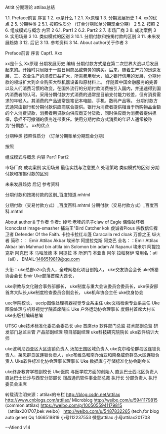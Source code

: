 Atitit 分期理论 attilax总结

1.1. Preface前言 序言	1
2. xx是什么	1
2.1. Xx原理	1
3. 分期发展历史	1
4. xx的优点	2
5. 分期种类	2
5.1. 按照性质分 （订单分期账单分期现金分期）	2
5.2. 按照	2
6. 组成模式与概念 内容	2
6.1. Part1	2
6.2. Part2	2
7. 市场厂商	3
8. 成功案例	3
9. 实用场景	3
10. 类似模式的区别	3
10.1. 分期付款和按揭付款的区别	3
11. 未来发展趋势	3
12. 后记	3
13. 参考资料	3
14. About author关于作者	3

Preface前言 序言
Capt1.   Xxx


xx是什么
Xx原理
分期发展历史
编辑
分期付款方式是在第二次世界大战以后发展起来的。开始时只局限于一般日用商品或劳务的购买。后来，随着生产力的迅速发展，工、农业生产的规模日益扩大，所需费用增大，加之银行信用的发展，分期付款的领域扩大到企业购买大型机器设备和原材料上。
伴随着中国金融服务的完善以及人们消费习惯的改变，在国外流行的分期付款消费被引入国内，并迅速得到国内消费者的认可。采用分期付款方式消费的通常是目前支付能力较差，但有消费需求的年轻人。其消费的产品通常是笔记本电脑、手机、数码产品等。
分期付款方式通常由银行和分期付款供应商联合提供。银行为消费者提供相当于所购物品金额的个人消费贷款，消费者用贷款向供应商支付货款，同时供应商为消费者提供担保，承担不可撤销的债务连带责任。使用分期付款方式消费的年轻人通常被称为“分期族”。
xx的优点
 
分期种类
按照性质分 （订单分期账单分期现金分期）

按照 


组成模式与概念 内容
Part1
Part2
 
市场厂商
成功案例
实用场景
最佳实践与注意要点
处理策略
类似模式的区别
分期付款和按揭付款的区别

未来发展趋势
 后记
参考资料

分期付款和按揭付款的区别_百度知道.mhtml


分期付款（交易付款方式）_百度百科.mhtml
分期付款（交易付款方式）_百度百科.mhtml

About author关于作者
作者:: 绰号:老哇的爪子claw of Eagle 偶像破坏者Iconoclast image-smasher
捕鸟王"Bird Catcher  kok  虔诚者Pious 宗教信仰捍卫者 Defender Of the Faith. 卡拉卡拉红斗篷 Caracalla red cloak 万兽之王  纵火者 
简称：： Emir Attilax Akbar 埃米尔 阿提拉克斯 阿克巴
全名：：Emir Attilax Akbar bin Mahmud bin  attila bin Solomon bin adam Al Rapanui 埃米尔 阿提拉克斯 阿克巴 本 马哈茂德 本 阿提拉 本 所罗门 本亚当  阿尔 拉帕努伊
常用名：atl（ail），  EMAIL:1466519819@qq.com


头衔：uke总部o2o负责人，全球网格化项目创始人，
uke交友协会会长  uke捕猎协会会长 Emir Uke部落首席大酋长，


uke宗教与文化融合事务部部长，  uke制度与重大会议委员会委员长，uke保安部首席大队长,uke制度检查委员会副会长， uke机车协会主任 uke纹身协会 

 uec学院校长， uecip图像处理机器视觉专业系主任   uke文档检索专业系主任
Uke图像处理与机器视觉学院首席院长
Uke 户外运动协会理事长  度假村首席大村长   uke出版社编辑总编


UTSC uke技术标准化委员会委员长 uke 首席cto   软件部门总监 技术部副总监  研发部门总监主管  产品部副经理 项目部副经理   uke科技研究院院长 uke软件培训大师

uke波利尼西亚区大区连锁负责人 汤加王国区域负责人 uke克尔格伦群岛区连锁负责人，莱恩群岛区连锁负责人，uke布维岛和南乔治亚和南桑威奇群岛大区连锁负责人 
 Uke软件标准化协会理事长理事长 Uke 数据库与存储标准化协会副会长 
 
uke终身教育学校副校长   Uke医院 与医学院方面的创始人
直达巴士西北区负责人   直达巴士长沙与西安分部部长
润昌通讯软件事业部总裁 执行长 分部负责人  执行委员会主席 

转载请注明来源：attilax的专栏  http://blog.csdn.net/attilax
http://www.cnblogs.com/attilax/
Microblog
http://weibo.com/u/5941179815   (common attilax)
https://weibo.com/p/1005055941179815  （attilax201707,bek weibo）
http://weibo.com/u/5487832265 (tech,for blog auto gene)
Qq 1466519819  小号112237553
 微信attilax  小号attilax201708



--Atiend  v14




